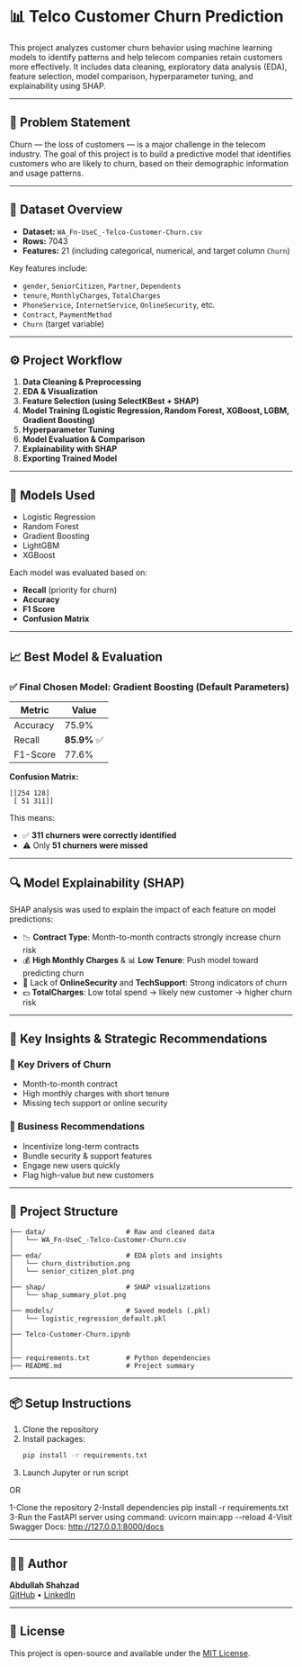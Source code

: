 # 📊 Telco Customer Churn Prediction

This project analyzes customer churn behavior using machine learning models to identify patterns and help telecom companies retain customers more effectively. It includes data cleaning, exploratory data analysis (EDA), feature selection, model comparison, hyperparameter tuning, and explainability using SHAP.

---

## 🎯 Problem Statement

Churn — the loss of customers — is a major challenge in the telecom industry. The goal of this project is to build a predictive model that identifies customers who are likely to churn, based on their demographic information and usage patterns.

---

## 📂 Dataset Overview

- **Dataset:** `WA_Fn-UseC_-Telco-Customer-Churn.csv`
- **Rows:** 7043
- **Features:** 21 (including categorical, numerical, and target column `Churn`)

Key features include:
- `gender`, `SeniorCitizen`, `Partner`, `Dependents`
- `tenure`, `MonthlyCharges`, `TotalCharges`
- `PhoneService`, `InternetService`, `OnlineSecurity`, etc.
- `Contract`, `PaymentMethod`
- `Churn` (target variable)

---

## ⚙️ Project Workflow

1. **Data Cleaning & Preprocessing**
2. **EDA & Visualization**
3. **Feature Selection (using SelectKBest + SHAP)**
4. **Model Training (Logistic Regression, Random Forest, XGBoost, LGBM, Gradient Boosting)**
5. **Hyperparameter Tuning**
6. **Model Evaluation & Comparison**
7. **Explainability with SHAP**
8. **Exporting Trained Model**

---

## 🧪 Models Used

- Logistic Regression
- Random Forest
- Gradient Boosting
- LightGBM
- XGBoost

Each model was evaluated based on:
- **Recall** (priority for churn)
- **Accuracy**
- **F1 Score**
- **Confusion Matrix**

---

## 📈 Best Model & Evaluation

### ✅ Final Chosen Model: **Gradient Boosting (Default Parameters)**

| Metric     | Value     |
|------------|-----------|
| Accuracy   | 75.9%     |
| Recall     | **85.9%** ✅ |
| F1-Score   | 77.6%     |

**Confusion Matrix:**

```
[[254 128]
 [ 51 311]]
```

This means:
- ✅ **311 churners were correctly identified**
- ⚠️ Only **51 churners were missed**

---

## 🔍 Model Explainability (SHAP)

SHAP analysis was used to explain the impact of each feature on model predictions:

- 📉 **Contract Type**: Month-to-month contracts strongly increase churn risk
- 💰 **High Monthly Charges** & 📊 **Low Tenure**: Push model toward predicting churn
- 🔐 Lack of **OnlineSecurity** and **TechSupport**: Strong indicators of churn
- 💵 **TotalCharges**: Low total spend → likely new customer → higher churn risk

---

## 🧠 Key Insights & Strategic Recommendations

### 🔹 Key Drivers of Churn
- Month-to-month contract
- High monthly charges with short tenure
- Missing tech support or online security

### 📌 Business Recommendations
- Incentivize long-term contracts
- Bundle security & support features
- Engage new users quickly
- Flag high-value but new customers

---

## 📁 Project Structure

```
├── data/                    # Raw and cleaned data
│   └── WA_Fn-UseC_-Telco-Customer-Churn.csv
│
├── eda/                     # EDA plots and insights
│   └── churn_distribution.png
│   └── senior_citizen_plot.png
│
├── shap/                    # SHAP visualizations
│   └── shap_summary_plot.png
│
├── models/                  # Saved models (.pkl)
│   └── logistic_regression_default.pkl
│
├── Telco-Customer-Churn.ipynb
│
│
├── requirements.txt         # Python dependencies
├── README.md                # Project summary
```

---

## 📦 Setup Instructions

1. Clone the repository  
2. Install packages:  
   ```bash
   pip install -r requirements.txt
   ```
3. Launch Jupyter or run script

OR

1-Clone the repository
2-Install dependencies
   pip install -r requirements.txt
3-Run the FastAPI server using command: uvicorn main:app --reload
4-Visit Swagger Docs: http://127.0.0.1:8000/docs

---

## 👨‍💻 Author

**Abdullah Shahzad**  
[GitHub](https://github.com//abdullahhunjra) • [LinkedIn](https://www.linkedin.com/in/abdullahhunjra)

---

## 📌 License

This project is open-source and available under the [MIT License](LICENSE).
